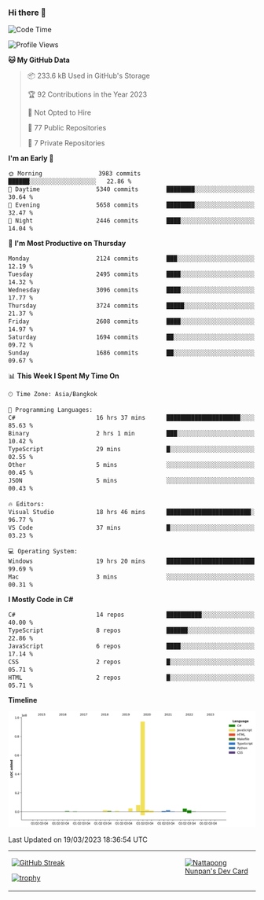 ### Hi there 👋

<!--START_SECTION:waka-->
![Code Time](http://img.shields.io/badge/Code%20Time-489%20hrs%2013%20mins-blue)

![Profile Views](http://img.shields.io/badge/Profile%20Views-0-blue)

**🐱 My GitHub Data** 

> 📦 233.6 kB Used in GitHub's Storage 
 > 
> 🏆 92 Contributions in the Year 2023
 > 
> 🚫 Not Opted to Hire
 > 
> 📜 77 Public Repositories 
 > 
> 🔑 7 Private Repositories 
 > 
**I'm an Early 🐤** 

```text
🌞 Morning                3983 commits        ██████░░░░░░░░░░░░░░░░░░░   22.86 % 
🌆 Daytime                5340 commits        ████████░░░░░░░░░░░░░░░░░   30.64 % 
🌃 Evening                5658 commits        ████████░░░░░░░░░░░░░░░░░   32.47 % 
🌙 Night                  2446 commits        ████░░░░░░░░░░░░░░░░░░░░░   14.04 % 
```
📅 **I'm Most Productive on Thursday** 

```text
Monday                   2124 commits        ███░░░░░░░░░░░░░░░░░░░░░░   12.19 % 
Tuesday                  2495 commits        ████░░░░░░░░░░░░░░░░░░░░░   14.32 % 
Wednesday                3096 commits        ████░░░░░░░░░░░░░░░░░░░░░   17.77 % 
Thursday                 3724 commits        █████░░░░░░░░░░░░░░░░░░░░   21.37 % 
Friday                   2608 commits        ████░░░░░░░░░░░░░░░░░░░░░   14.97 % 
Saturday                 1694 commits        ██░░░░░░░░░░░░░░░░░░░░░░░   09.72 % 
Sunday                   1686 commits        ██░░░░░░░░░░░░░░░░░░░░░░░   09.67 % 
```


📊 **This Week I Spent My Time On** 

```text
🕑︎ Time Zone: Asia/Bangkok

💬 Programming Languages: 
C#                       16 hrs 37 mins      █████████████████████░░░░   85.63 % 
Binary                   2 hrs 1 min         ███░░░░░░░░░░░░░░░░░░░░░░   10.42 % 
TypeScript               29 mins             █░░░░░░░░░░░░░░░░░░░░░░░░   02.55 % 
Other                    5 mins              ░░░░░░░░░░░░░░░░░░░░░░░░░   00.45 % 
JSON                     5 mins              ░░░░░░░░░░░░░░░░░░░░░░░░░   00.43 % 

🔥 Editors: 
Visual Studio            18 hrs 46 mins      ████████████████████████░   96.77 % 
VS Code                  37 mins             █░░░░░░░░░░░░░░░░░░░░░░░░   03.23 % 

💻 Operating System: 
Windows                  19 hrs 20 mins      █████████████████████████   99.69 % 
Mac                      3 mins              ░░░░░░░░░░░░░░░░░░░░░░░░░   00.31 % 
```

**I Mostly Code in C#** 

```text
C#                       14 repos            ██████████░░░░░░░░░░░░░░░   40.00 % 
TypeScript               8 repos             ██████░░░░░░░░░░░░░░░░░░░   22.86 % 
JavaScript               6 repos             ████░░░░░░░░░░░░░░░░░░░░░   17.14 % 
CSS                      2 repos             █░░░░░░░░░░░░░░░░░░░░░░░░   05.71 % 
HTML                     2 repos             █░░░░░░░░░░░░░░░░░░░░░░░░   05.71 % 
```



**Timeline**

![Lines of Code chart](https://raw.githubusercontent.com/aixasz/aixasz/main/assets/bar_graph.png)


 Last Updated on 19/03/2023 18:36:54 UTC
<!--END_SECTION:waka-->

<table>
<tr>
<td width="70%" valign="top">
 
 [![GitHub Streak](http://github-readme-streak-stats.herokuapp.com?user=aixasz&theme=github-dark&hide_border=true&date_format=%5BY%20%5DM%20j)](https://git.io/streak-stats)

 [![trophy](https://github-profile-trophy.vercel.app/?username=aixasz&theme=onedark)](https://github.com/ryo-ma/github-profile-trophy)
 </td>
<td width="30%" valign="top">
 
<a href="https://app.daily.dev/aixasz"><img src="https://api.daily.dev/devcards/403207936e6547c9a85ea449e9f3abe8.png?r=re8" alt="Nattapong Nunpan's Dev Card"/></a>

 </td>
</tr>
</table>
 
